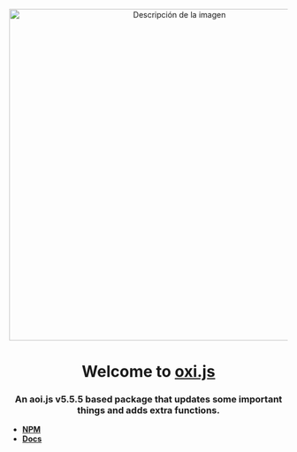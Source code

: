 <p align="center">
  <img src="https://media.discordapp.net/attachments/1026680546513928265/1137058090982850651/Logo.png?width=1025&height=351" alt="Descripción de la imagen"  width="600">
  <h1 align="center">Welcome to <a href="https://npmjs.com/package/oxi.js">oxi.js</span></a></h1>
  <h3 align="center">An aoi.js v5.5.5 based package that updates some important things and adds extra functions.</h3>
</p>

- **[NPM](https://npmjs.com/package/oxi.js)**
- **[Docs](https://oxi.js.org/)**
